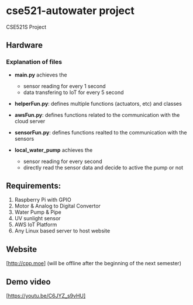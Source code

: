 # cse521-autowater project
CSE521S Project

## Hardware 

### Explanation of files 
* **main.py** achieves the 
  * sensor reading for every 1 second
  * data transfering to IoT for every 5 second
* **helperFun.py**: defines multiple functions (actuators, etc) and classes
* **awsFun.py**: defines functions related to the communication with the cloud server
* **sensorFun.py**: defines functions realted to the communication with the sensors



* **local_water_pump** achieves the 
  * sensor reading for every second
  * directly read the sensor data and decide to active the pump or not
  
 

 
## Requirements: 
1. Raspberry Pi with GPIO
2. Motor & Analog to Digital Convertor
3. Water Pump & Pipe
4. UV sunlight sensor
5. AWS IoT Platform
6. Any Linux based server to host website


## Website
[http://cpp.moe] (will be offline after the beginning of the next semester)


## Demo video
[https://youtu.be/C6JYZ_s9vHU]
